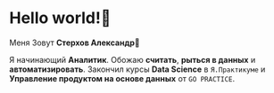 # Hello world!🖖

Меня Зовут **Стерхов Александр🙋**
 
Я начинающий **Аналитик**. Обожаю **считать**, **рыться в данных** и **автоматизировать**. Закончил курсы **Data Science** в `Я.Практикуме` и **Управление продуктом на основе данных** от `GO PRACTICE`.
